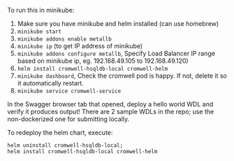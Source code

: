 To run this in minikube:

1. Make sure you have minikube and helm installed (can use homebrew)
2. `minikube start`
3. `minikube addons enable metallb `
4. `minikube ip` (to get IP address of minikube)
5. `minikube addons configure metallb`, Specify Load Balancer IP range based on minikube ip, eg. 192.168.49.105 to  192.168.49.120)
6. `helm install cromwell-hsqldb-local cromwell-helm` 
7. `minikube dashboard`, Check the cromwell pod is happy. If not, delete it so it automatically restart. 
8. `minikube service cromwell-service`

In the Swagger browser tab that opened, deploy a hello world WDL and verify it produces output! There are 2 sample WDLs
in the repo; use the non-dockerized one for submitting locally.

To redeploy the helm chart, execute:
```
helm uninstall cromwell-hsqldb-local;
helm install cromwell-hsqldb-local cromwell-helm
```
